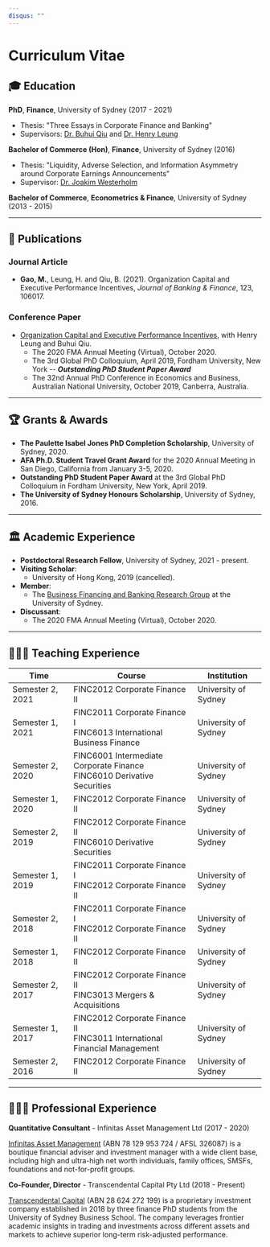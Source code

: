 ```yaml
---
disqus: ""
---
```

<!-- markdownlint-disable ul-indent -->

# Curriculum Vitae

## 🎓 Education

**PhD**, **Finance**, University of Sydney (2017 - 2021)

- Thesis: "Three Essays in Corporate Finance and Banking"
- Supervisors: [Dr. Buhui Qiu](https://business.sydney.edu.au/staff/buhui.qiu) and [Dr. Henry Leung](https://business.sydney.edu.au/staff/henry.leung)

**Bachelor of Commerce (Hon)**, **Finance**, University of Sydney (2016)

- Thesis: "Liquidity, Adverse Selection, and Information Asymmetry around Corporate Earnings Announcements"
- Supervisor: [Dr. Joakim Westerholm](https://business.sydney.edu.au/staff/joakim.westerholm)

**Bachelor of Commerce**, **Econometrics & Finance**, University of Sydney (2013 - 2015)

---

## 📄 Publications

### Journal Article

- **Gao, M.**, Leung, H. and Qiu, B. (2021). Organization Capital and Executive Performance Incentives, _Journal of Banking & Finance_, 123, 106017.

### Conference Paper

- [Organization Capital and Executive Performance Incentives](https://papers.ssrn.com/sol3/papers.cfm?abstract_id=3734710), with Henry Leung and Buhui Qiu.
    - The 2020 FMA Annual Meeting (Virtual), October 2020.
    - The 3rd Global PhD Colloquium, April 2019, Fordham University, New York -- **_Outstanding PhD Student Paper Award_**
    - The 32nd Annual PhD Conference in Economics and Business, Australian National University, October 2019, Canberra, Australia.

---

## 🏆 Grants & Awards

- **The Paulette Isabel Jones PhD Completion Scholarship**, University of Sydney, 2020.
- **AFA Ph.D. Student Travel Grant Award** for the 2020 Annual Meeting in San Diego, California from January 3-5, 2020.
- **Outstanding PhD Student Paper Award** at the 3rd Global PhD Colloquium in Fordham University, New York, April 2019.
- **The University of Sydney Honours Scholarship**, University of Sydney, 2016.

---

## 🏛 Academic Experience

- **Postdoctoral Research Fellow**, University of Sydney, 2021 - present.
- **Visiting Scholar**:
    - University of Hong Kong, 2019 (cancelled).
- **Member**:
    - The [Business Financing and Banking Research Group](https://www.sydney.edu.au/business/our-research/research-groups/business-financing-and-banking-research-group.html) at the University of Sydney.
- **Discussant**:
    - The 2020 FMA Annual Meeting (Virtual), October 2020.

---

## 👨🏻‍🏫 Teaching Experience

| Time             | Course                                                                        | Institution          |
| ---------------- | ----------------------------------------------------------------------------- | -------------------- |
| Semester 2, 2021 | FINC2012 Corporate Finance II                                                 | University of Sydney |
| Semester 1, 2021 | FINC2011 Corporate Finance I <br>FINC6013 International Business Finance      | University of Sydney |
| Semester 2, 2020 | FINC6001 Intermediate Corporate Finance <br>FINC6010 Derivative Securities    | University of Sydney |
| Semester 1, 2020 | FINC2012 Corporate Finance II                                                 | University of Sydney |
| Semester 2, 2019 | FINC2012 Corporate Finance II <br>FINC6010 Derivative Securities              | University of Sydney |
| Semester 1, 2019 | FINC2011 Corporate Finance I <br>FINC2012 Corporate Finance II                | University of Sydney |
| Semester 2, 2018 | FINC2011 Corporate Finance I <br>FINC2012 Corporate Finance II                | University of Sydney |
| Semester 1, 2018 | FINC2012 Corporate Finance II                                                 | University of Sydney |
| Semester 2, 2017 | FINC2012 Corporate Finance II <br>FINC3013 Mergers & Acquisitions             | University of Sydney |
| Semester 1, 2017 | FINC2012 Corporate Finance II <br>FINC3011 International Financial Management | University of Sydney |
| Semester 2, 2016 | FINC2012 Corporate Finance II                                                 | University of Sydney |

---

## 👨🏻‍💼 Professional Experience

**Quantitative Consultant** - Infinitas Asset Management Ltd (2017 - 2020)

[Infinitas Asset Management](https://www.infinitasmgt.com.au) (ABN 78 129 953 724 / AFSL 326087) is a boutique financial adviser and investment manager with a wide client base, including high and ultra-high net worth individuals, family offices, SMSFs, foundations and not-for-profit groups.

**Co-Founder, Director** - Transcendental Capital Pty Ltd (2018 - Present)

[Transcendental Capital](https://www.transcendental-capital.com) (ABN 28 624 272 199) is a proprietary investment company established in 2018 by three finance PhD students from the University of Sydney Business School. The company leverages frontier academic insights in trading and investments across different assets and markets to achieve superior long-term risk-adjusted performance.

